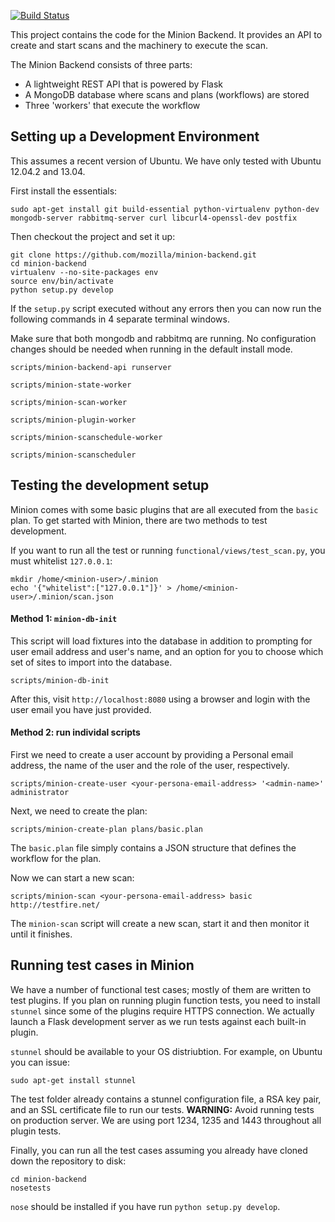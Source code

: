 [![Build Status](https://drone.io/github.com/mozilla/minion-backend/status.png)](https://drone.io/github.com/mozilla/minion-backend/latest)

This project contains the code for the Minion Backend. It provides an API to create and start scans and the machinery to execute the scan.

The Minion Backend consists of three parts:

* A lightweight REST API that is powered by Flask
* A MongoDB database where scans and plans (workflows) are stored
* Three 'workers' that execute the workflow

Setting up a Development Environment
------------------------------------

This assumes a recent version of Ubuntu. We have only tested with Ubuntu 12.04.2 and 13.04.

First install the essentials:

```
sudo apt-get install git build-essential python-virtualenv python-dev mongodb-server rabbitmq-server curl libcurl4-openssl-dev postfix
```

Then checkout the project and set it up:

```
git clone https://github.com/mozilla/minion-backend.git
cd minion-backend
virtualenv --no-site-packages env
source env/bin/activate
python setup.py develop
```

If the `setup.py` script executed without any errors then you can now run the following commands in 4 separate terminal windows.

Make sure that both mongodb and rabbitmq are running. No configuration changes should be needed when running in the default install mode.

```
scripts/minion-backend-api runserver
```

```
scripts/minion-state-worker
```

```
scripts/minion-scan-worker
```

```
scripts/minion-plugin-worker
```

```
scripts/minion-scanschedule-worker
```

```
scripts/minion-scanscheduler
```

Testing the development setup
-----------------------------

Minion comes with some basic plugins that are all executed from the `basic` plan. To get started with Minion, there are two methods to test development.

If you want to run all the test or running ``functional/views/test_scan.py``, you must whitelist ``127.0.0.1``:

```
mkdir /home/<minion-user>/.minion
echo '{"whitelist":["127.0.0.1"]}' > /home/<minion-user>/.minion/scan.json
```

#### Method 1: ``minion-db-init``

This script will load fixtures into the database in addition to prompting for user email address and user's name, and an option
for you to choose which set of sites to import into the database.

```
scripts/minion-db-init
```

After this, visit ``http://localhost:8080`` using a browser and login with the user email you have just provided.


#### Method 2: run individal scripts

First we need to create a user account by providing a Personal email address, the name of the user and the role of the user, respectively.

```
scripts/minion-create-user <your-persona-email-address> '<admin-name>' administrator
```

Next, we need to create the plan:

```
scripts/minion-create-plan plans/basic.plan
```

The `basic.plan` file simply contains a JSON structure that defines the workflow for the plan.

Now we can start a new scan:

```
scripts/minion-scan <your-persona-email-address> basic http://testfire.net/
```

The `minion-scan` script will create a new scan, start it and then monitor it until it finishes.


Running test cases in Minion
-----------------------------

We have a number of functional test cases; mostly of them are written to test plugins.
If you plan on running plugin function tests, you need to install ``stunnel``
since some of the plugins require HTTPS connection. We actually launch a Flask development
server as we run tests against each built-in plugin.

``stunnel`` should be available to your OS distriubtion. For example, on 
Ubuntu you can issue:

```
sudo apt-get install stunnel
```

The test folder already contains a stunnel configuration file, a RSA key pair,
and an SSL certificate file to run our tests. **WARNING:** Avoid running tests
on production server. We are using port 1234, 1235 and 1443 throughout all plugin tests.

Finally, you can run all the test cases assuming you already have cloned down
the repository to disk:

```
cd minion-backend
nosetests
```

``nose`` should be installed if you have run ``python setup.py develop``.


